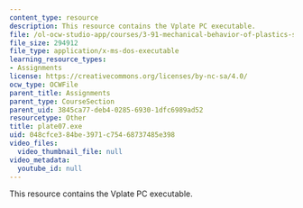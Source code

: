 ```yaml
---
content_type: resource
description: This resource contains the Vplate PC executable.
file: /ol-ocw-studio-app/courses/3-91-mechanical-behavior-of-plastics-spring-2007/048cfce384be3971c75468737485e398_plate07.exe
file_size: 294912
file_type: application/x-ms-dos-executable
learning_resource_types:
- Assignments
license: https://creativecommons.org/licenses/by-nc-sa/4.0/
ocw_type: OCWFile
parent_title: Assignments
parent_type: CourseSection
parent_uid: 3845ca77-deb4-0285-6930-1dfc6989ad52
resourcetype: Other
title: plate07.exe
uid: 048cfce3-84be-3971-c754-68737485e398
video_files:
  video_thumbnail_file: null
video_metadata:
  youtube_id: null
---
```

This resource contains the Vplate PC executable.